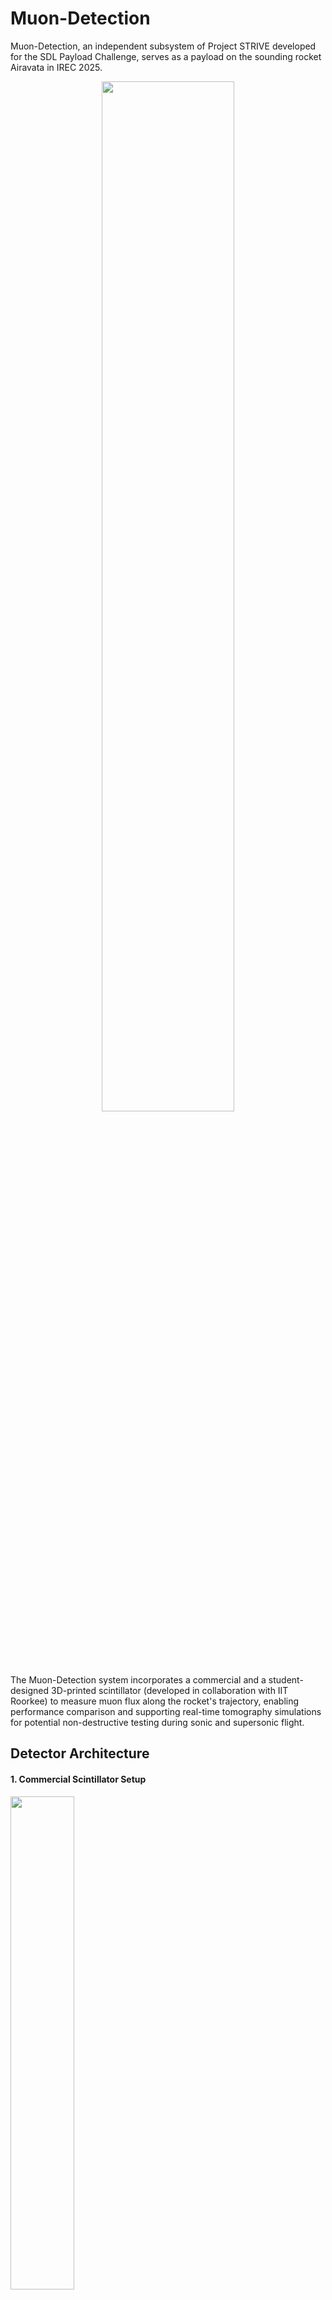 # Muon-Detection
Muon-Detection, an independent subsystem of Project STRIVE developed for the SDL Payload Challenge, serves as a payload on the sounding rocket Airavata in IREC 2025.
<div align="center">
  <img src="https://github.com/user-attachments/assets/872929f0-4386-4d19-a50f-22ae9239c387" width="65%" />
</div>

The Muon-Detection system incorporates a commercial and a student-designed 3D-printed scintillator (developed in collaboration with IIT Roorkee) to measure muon flux along the rocket's trajectory, enabling performance comparison and supporting real-time tomography simulations for potential non-destructive testing during sonic and supersonic flight.

## Detector Architecture
#### 1. Commercial Scintillator Setup
<div align="left">
  <img src="https://github.com/user-attachments/assets/6c03538a-6122-42e7-848a-6ecff6263e46" width="45%" />
</div>
    
- Scintillator: BC-408 plastic scintillator (known for its high light yield and fast decay time)
- Photo-detector: 3mm × 3mm BROADCOM's AFBR-S4N33C013  SiPM (Silicon Photomultiplier)
- Associated Electronics

#### 2. Experimental 3D Printed Scintillator
<div align="left">
  <img src="https://github.com/user-attachments/assets/f0a06983-f850-4b3b-bb88-94683e8b09ae" width="45%" />
  <img src="https://github.com/user-attachments/assets/8e265499-d01c-4787-9d98-c18ac4b51bd5" width="45%" />
</div>

- Scintillation Components: Incorporated 2,5-diphenyloxazole (PPO) and a wavelength shifter.
- Scintillator Fabrication: Used an acrylate photo-curing monomer with aromatic rings as the base matrix.
- 3D Printing Process: Added a small amount of BAPO photo-initiator, poured the mixture into the 3D-printer VAT, and printed 100 µm layers sequentially (on top of each other) to form the final structure.

## SiPM Main PCB
The SiPM PCB is designed to interface with Silicon Photomultipliers (SiPMs) for detecting scintillation events. 
<div align="center">
  <img src="https://github.com/user-attachments/assets/df9995d7-597a-487e-8034-6f9907c64b21" width="45%" />
  <img src="https://github.com/user-attachments/assets/f526b58c-e5e8-4c39-8e34-ad291e90ccf3" width="42.75%" />
</div>

SiPM output signals are typically weak, so this PCB includes a carefully designed amplifier circuit that boosts the signal strength while preserving its integrity. 

The amplifier matches the SiPM’s voltage and current characteristics, ensuring a clean, low-noise signal that maintains the peak amplitude of fast analog pulses for accurate processing by the onboard microcontroller. 

Additionally, the PCB provides stable biasing and reliable signal routing to the data acquisition system, making it a critical component of the payload’s detection and readout chain.

## Repo Structure
The PCB was designed entirely in EasyEDA. I've included the design files, 3D files, gerber, schematic, test codes, media files and testing materials.

To replicate or explore this project, download the repository files and open them in EasyEDA, ensuring all file paths are correctly linked.
    
	1. 3D_files
		a. SIPM main PCB | SIPM small PCB
			- .mtl & .obj 3D exports for 3D visualization and mechanical fit checks.
	
	2. Design_Files 
		a. SIPM main PCB | SIPM small PCB
			i. Altium_Design_files - Exports from EasyEDA for Altium compatibility.
			ii. Autorouter_files - Auto-generated routing results.
			iii. EasyEDA_Design_files - Original PCB designs.
			iv. Export_Netlist_files - Netlists for simulation and validation.
		
	3. Fabrication_files 
		a. SIPM main PCB | SIPM small PCB
			i. Gerber files - Standard files for PCB manufacturing.
			ii. BOMs.csv - List all components used in this project.
			iii. PickAndPlace.csv - Data for automated assembly.
		
	4. PCBs
		a. SIPM main PCB | SIPM small PCB
			i. schematic.pdf - Readable schematic.
			ii. schematic.svg - Scalable/vector schematic.
	
	5.  media
		a. images - Renders, test setups, and PCB visuals.
		b. testing videos - Muon-Detection tests under different conditions.
		
	6. test codes
		All the test codes used during testing.
		
	7. testing materials
		Contains test records, analysis, and performance evaluation of commercial and 3D-printed scintillators.

 ## Components Used
 - AFBR-S4N33C013 SiPM (Silicone Photomultiplier)
 - BC-408 (Plastic Scintillator)
 - 3D-printed Scintillator
 - MIC2288 (DC-DC Boost Converter @ 33V)
 - DS3231 (Real Time Clock)
 - OPA356 (Operational Amplifier)
 - XT30 (Overload connector @ 30A)
 - SD Card Reader module
 - ESP32 C3 (32bit-microcontroler)
 - HT7833 (LDO Regulator @ 3.3V) - Redundant
 - AMS1117 (LDO Regulator @ 5V) - Redundant
 - CP2102 (UART Interface)
 - TPS56321 (Switching regulator @ 3.3V | @ 5V)

## Key Takeaways
1. It is not possible to couple two scintillators together, as there will be an immense amount of light loss at the boundary. 
2. This is the same region where we require large single crystals instead of smaller crystals coupled together. 
3. The scintillator can be coupled to the SiPM using optical-grade silicone gel/glue provided by companies such as Eljen (EJ-550, EJ-552) or Epic crystals.
4. There is a degradation of the additively manufactured scintillator with time. 
5. With temperature fluctuations, the scintillator could potentially lose its scintillation effect and overall effectiveness.
6. The PCB for the payload is designed for signal integrity, but the efficient functioning of the system in the scope of sounding rocket flight might be affected by the level of EM interference in the PCB. Therefore, readings might get affected due to this.
7. The muon detection system relies on the duration during which the rocket descends. There is a potential problem where the system can work efficiently only while it is at a specific altitude for a specific period of time.
8. While testing, I noticed that for BC-408 and 8.2 mm, squiggles are fewer compared to 3.9 mm and 6.2 mm. As the width increases, properly distinct peaks can be observed, which means thicker the sample, the farther the particle can penetrate through, so more efficient production of photons.

## Reference Materials 
- [SiPM Datasheet](https://www.farnell.com/datasheets/3096135.pdf?_gl=1*1ttkvz9*_gcl_au*MTI4NTU5OTYwNS4xNzQzNzAwNDU1)
- [OPA356 Datasheet](https://www.ti.com/lit/ds/symlink/opa356.pdf?ts=1746455532552&ref_url=https%253A%252F%252Fwww.google.com%252F)
- [Peak Detection Circuit](https://www.youtube.com/watch?v=w4531AVjBYY) (Highly Recommended)
- [britishastronomical Youtube](https://www.youtube.com/watch?v=j74CbXHByrY)
- [Front-end Electronics for SiPM](https://physicsopenlab.org/2017/11/28/front-end-electronics-for-sipm/)
- [Cosmic Watch Muon-Detector](https://github.com/spenceraxani/CosmicWatch-Desktop-Muon-Detector-v2/blob/master/PCB_Files/callibration.pdf) (Highly Recommended)
- [RD-Gammaspectra](https://www.youtube.com/watch?v=t7-f01MC4a4&t=58s) (Highly Recommended)
- [Current to Voltage Converotr](https://ecstudiosystems.com/discover/textbooks/basic-electronics/operational-amplifiers/current-to-voltage-converter/)
- [Mini SIPM Driver Board](https://hackaday.io/project/188090-mini-sipm-driver-board)
- [Muon Tomography Simulation](https://github.com/dimitra97/MuonTomographySimulation)
- [ComSAD](https://ar5iv.labs.arxiv.org/html/2110.12500)
- [Data acquisition system for the readout of SiPM arrays](https://ieeexplore.ieee.org/abstract/document/6829735) (Highly Recommended)

Author: Prithvi Raj Singh (shinobi-14)


